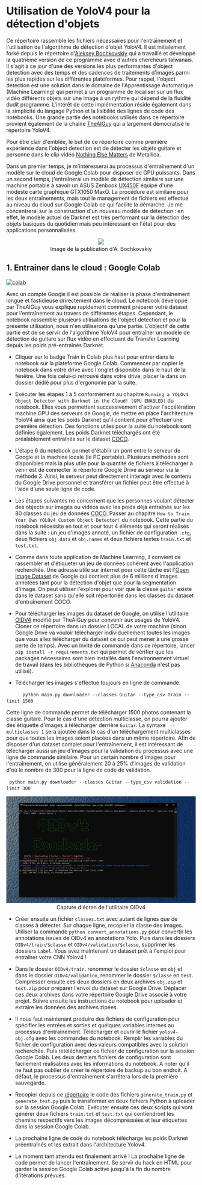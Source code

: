 # Utilisation de YoloV4 pour la détection d'objets

Ce répertoire rassemble les fichiers nécessaires pour l'entraînement et l'utilisation de l'algorithme de détection d'objet YoloV4. Il est initialement forké depuis le répertoire d'[Aleksey Bochkovskiy](https://github.com/AlexeyAB/darknet) qui a travaillé et développé la quatrième version de ce programme avec d'autres chercheurs taïwanais. Il s'agit à ce jour d'une des versions les plus performantes d'object detection avec des temps et des cadences de traitements d'images parmi les plus rapides sur les différentes plateformes. Pour rappel, l'object detection est une solution dans le domaine de l'Apprentissage Automatique (Machine Learning) qui permet à un programme de localiser sur un flux vidéo différents objets sur une image à un rythme qui dépend de la fluidité dudit programme. L'intérêt de cette implémentation réside également dans la simplicité du langage Python et la lisibilité des lignes de code des notebooks. Une grande partie des notebooks utilisés dans ce répertoire provient également de la chaine [TheAIGuy](https://www.youtube.com/channel/UCrydcKaojc44XnuXrfhlV8Q) qui a largement démocratisé le répertoire YoloV4.

Pour être clair d'emblée, le but de ce répertoire comme première expérience dans l'object detection est de détecter les objets guitare et personne dans le clip vidéo [Nothing Else Matters](https://www.youtube.com/watch?v=tAGnKpE4NCI) de Metallica. 

Dans un premier temps, je m'intéresserai au processus d'entraînement d'un modèle sur le cloud de Google Colab pour disposer de GPU puissants. Dans un second temps, j'entraînerai un modèle de détection similaire sur une machine portable à savoir un ASUS Zenbook [UX450F](https://www.asus.com/Laptops/For-Home/ZenBook/ZenBook-Pro-14-UX450/) équipé d'une modeste carte graphique GTX1050 MaxQ. La procédure est similaire pour les deux entraînements, mais tout le management de fichiers est effectué au niveau du cloud sur Google Colab ce qui facilite la démarche. Je me concentrerai sur la construction d'un nouveau modèle de détection : en effet, le modèle actuel de Darknet est très performant sur la détection des objets basiques du quotidien mais peu intéressant en l'état pour des applications personnalisées. 
 

<center><img src="https://miro.medium.com/max/320/1*vHWIzPbxmKQSZC6fOyK8Ug.gif" ...></center>
<center>Image de la publication d'A. Bochkovskiy</center>

## 1. Entrainer dans le cloud : Google Colab

[![colab](https://user-images.githubusercontent.com/4096485/86174097-b56b9000-bb29-11ea-9240-c17f6bacfc34.png)](https://colab.research.google.com/drive/1_GdoqCJWXsChrOiY8sZMr_zbr_fH-0Fg)

Avec un compte Google il est possible de réaliser la phase d'entraînement longue et fastidieuse drirectement dans le cloud. Le notebook développé par TheAIGuy vous explique rapidement comment préparer votre dataset pour l'entraînement au travers de différentes étapes. Cependant, le notebook rassemble plusieurs utilisations de l'object detection et pour la présente utilisation, nous n'en utiliserons qu'une partie. L'objectif de cette partie est de se servir de l'algorithme YoloV4 pour entraîner un modèle de détection de guitare sur flux vidéo en effectuant du Transfer Learning depuis les poids pré-entraînés Darknet. 

- Cliquer sur le badge Train in Colab plus haut pour entrer dans le notebook sur la plateforme Google Colab. Commencer par copier le notebook dans votre drive avec l'onglet disponible dans le haut de la fenêtre. Une fois celui-ci retrouvé dans votre drive, placer le dans un dossier dédié pour plus d'ergonomie par la suite. 

- Exécuter les étapes 1 à 5 conformément au chapitre `Running a YOLOv4 Object Detector with Darknet in the Cloud! (GPU ENABLED)` du notebook. Elles vous permettent successivement d'activer l'accélération machine GPU des serveurs de Google, de mettre en place l'architecture YoloV4 ainsi que les poids Darknet qu'il contient pour effectuer une première détection. Des fonctions utiles pour la suite du notebook sont définies également. Les poids Darknet téléchargés ont été préalablement entraînés sur le dataset [COCO](https://cocodataset.org/#home).

- L'étape 6 du notebook permet d'établir un pont entre le serveur de Google et la machine locale (le PC portable). Plusieurs méthodes sont disponibles mais la plus utile pour la quantité de fichiers à télécharger à venir est de connecter le répertoire Google Drive au serveur via la méthode 2. Ainsi, le serveur peut directement interagir avec le contenu du Google Drive personnel et transférer un fichier peut être effectué à l'aide d'une seule ligne de code. 

- Les étapes suivantes ne concernent que les personnes voulant détecter des objects sur images ou vidéos avec les poids déjà entraînés sur les 80 classes du jeu de données [COCO](https://cocodataset.org/#home). Passer au chapitre `How to Train Your Own YOLOv4 Custom Object Detector!` du notebook. Cette partie du notebook nécessite en tout et pour tout 4 éléments qui seront réalisés dans la suite : un jeu d'images annoté, un fichier de configuration `.cfg`, deux fichiers `obj.data` et `obj.names` et deux fichiers textes `train.txt` et `test.txt`.

- Comme dans toute application de Machine Learning, il convient de rassembler et d'étiqueter un jeu de données cohérent avec l'application recherchée. Une adresse utile sur internet pour cette tâche est l'[Open Image Dataset](https://storage.googleapis.com/openimages/web/index.html) de Google qui contient plus de 6 millions d'images annotées tant pour la détection d'objet que pour la segmentation d'image. On peut utiliser l'explorer pour voir que la classe `guitar` existe dans le dataset sans qu'elle soit répertoriée dans les classes du dataset d'entraînement COCO. 

- Pour télécharger les images du dataset de Google, on utilise l'utilitaire [OIDV4](https://github.com/theAIGuysCode/OIDv4_ToolKit) modifié par TheAIGuy pour convenir aux usages de YoloV4. Cloner ce répertoire dans un dossier LOCAL de votre machine (sinon Google Drive va vouloir télécharger individuellement toutes les images que vous allez télécharger du dataset ce qui peut mener à une grosse perte de temps). Avec un invité de commande dans ce répertoire, lancer `pip install -r requirements.txt` qui permet de vérifier que les packages nécessaires sont bien installés dans l'environnement virtuel de travail (dans les bibliothèques de Python si [Anaconda](https://vintel38.github.io/2021/03/28/Anaconda/) n'est pas utilisé). 

- Télécharger les images s'effectue toujours en ligne de commande. 

&nbsp;&nbsp;&nbsp;&nbsp;&nbsp;&nbsp;&nbsp;&nbsp;&nbsp;&nbsp;&nbsp;`python main.py downloader --classes Guitar --type_csv train --limit 1500`

Cette ligne de commande permet de télécharger 1500 photos contenant la classe guitare. Pour le cas d'une détection multiclasse, on pourra ajouter des étiquette d'images à télécharger derrière `Guitar`. La syntaxe ` --multiclasses 1` sera ajoutée dans le cas d'un téléchargement multiclasses pour que toutes les images soient placées dans un même répertoire.  Afin de disposer d'un dataset complet pour l'entraînement, il est intéressant de télécharger aussi un jeu d'images pour la validation du processus avec une ligne de commande similaire. Pour un certain nombre d'images pour l'entraînement, on utilise généralement 20 à 25% d'images de validation d'où le nombre de 300 pour la ligne de code de validation. 

&nbsp;&nbsp;`python main.py downloader --classes Guitar --type_csv validation --limit 300 `

<center><img src="https://github.com/vintel38/Object-Detection/blob/master/OIDV4.png" ...></center>
<center>Capture d'écran de l'utilitaire OIDv4</center> 

- Créer ensuite un fichier `classes.txt` avec autant de lignes que de classes à détecter. Sur chaque ligne, recopier la classe des images. Utiliser la commande `python convert_annotations.py` pour convertir les annotations issues de OIDv4 en annotations Yolo. Puis dans les dossiers `OIDv4/train/$classe` et `OIDv4/validation/$classe`, supprimer les dossiers `Label`. Vous avez maintenant un dataset prêt à l'emploi pour entraîner votre CNN Yolov4 !


- Dans le dossier `OIDv4/train`, renommer le dossier `$classe` en `obj` et dans le dossier `OIDv4/validation`, renommer le dossier `$classe` en `test`. Compresser ensuite ces deux dossiers en deux archives `obj.zip` et `test.zip` pour préparer l'envoi du dataset sur Google Drive. Déplacer ces deux archives dans votre répertoire Google Drive associé à votre projet. Suivre ensuite les instructions du notebook pour uploader et extraire les données des archives zipées. 

- Il nous faut maintenant produire des fichiers de configuration pour spécifier les entrées et sorties et quelques variables internes au processus d'entraînement. Télécharger et ouvrir le fichier `yolov4-obj.cfg` avec les commandes du notebook. Remplir les variables du fichier de configuration avec des valeurs compatibles avec la solution recherchée. Puis retélécharger ce fichier de configuration sur la session Google Colab. Les deux derniers fichiers de configuration sont facilement réalisables avec les informations du notebook. A noter qu'il ne faut pas oublier de créer le répertoire de backup au bon endroit. A défaut, le processus d'entraînement s'arrêtera lors de la première sauvegarde.

- Recopier depuis ce [répertoire](https://github.com/theAIGuysCode/YOLOv4-Cloud-Tutorial/tree/master/yolov4) le code des fichiers `generate_train.py` et `generate_test.py` puis le transformer en deux fichiers Python à uploader sur la session Google Colab. Exécuter ensuite ces deux scripts qui vont générer	deux fichiers `train.txt` et `test.txt` qui contiendront les chemins respectifs vers les images décompressées et leur étiquettes dans la session Google Colab.  

- La prochaine ligne de code du notebook télécharge les poids Darknet préentraînés et les extrait dans l'architecture Yolov4. 

- Le moment tant attendu est finalement arrivé ! La prochaine ligne de code permet de lancer l'entraînement. Se servir du hack en HTML pour garder la session Google Colab active jusqu'à la fin du nombre d'itérations prévues. 